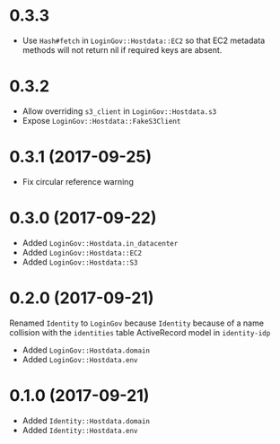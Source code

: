 # 0.3.3

- Use `Hash#fetch` in `LoginGov::Hostdata::EC2` so that EC2 metadata methods
  will not return nil if required keys are absent.

# 0.3.2

- Allow overriding `s3_client` in `LoginGov::Hostdata.s3`
- Expose `LoginGov::Hostdata::FakeS3Client`

# 0.3.1 (2017-09-25)

- Fix circular reference warning

# 0.3.0 (2017-09-22)

- Added `LoginGov::Hostdata.in_datacenter`
- Added `LoginGov::Hostdata::EC2`
- Added `LoginGov::Hostdata::S3`

# 0.2.0 (2017-09-21)

Renamed `Identity` to `LoginGov` because `Identity` because of a name collision with the `identities` table ActiveRecord model in `identity-idp`

- Added `LoginGov::Hostdata.domain`
- Added `LoginGov::Hostdata.env`

# 0.1.0 (2017-09-21)

- Added `Identity::Hostdata.domain`
- Added `Identity::Hostdata.env`
